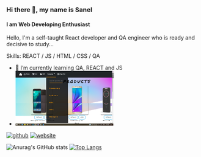 
### Hi there 👋, my name is Sanel
#### I am Web Developing Enthusiast
Hello,  I'm a self-taught React developer and QA engineer who is ready and decisive to study...

Skills:  REACT / JS / HTML / CSS / QA

- 🌱 I’m currently learning QA, REACT and JS 
- <img src="store1.jpg" width="256"/>

[<img src='https://cdn.jsdelivr.net/npm/simple-icons@3.0.1/icons/github.svg' alt='github' height='40'>](https://github.com/Sanelsss)  [<img src='https://cdn.jsdelivr.net/npm/simple-icons@3.0.1/icons/icloud.svg' alt='website' height='40'>](https://sanel.netlify.app/)  



![Anurag's GitHub stats](https://github-readme-stats.vercel.app/api?username=Sanelsss&hide=contribs,prs)
[![Top Langs](https://github-readme-stats.vercel.app/api/top-langs/?username=Sanelsss&layout=compact)](https://github.com/anuraghazra/github-readme-stats)




